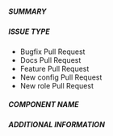 ##### SUMMARY

<!--- Please read first:

https://github.com/agnosticd/agnosticd-v2/blob/main/docs/contributing.adoc

-->

<!--- Describe the change below, including rationale and design decisions.
The approvers and mergers shouldn't have to interpret and guess by jumping right to the code. Context helps. -->

<!--- HINT: Include "Fixes #nnn" if you are fixing an existing issue -->

##### ISSUE TYPE
<!--- Pick one below and delete the rest -->
- Bugfix Pull Request
- Docs Pull Request
- Feature Pull Request
- New config Pull Request
- New role Pull Request

##### COMPONENT NAME
<!--- Write the short name of the config, roles, task or feature below -->

##### ADDITIONAL INFORMATION
<!--- Include additional information to help people understand the change here -->
<!--- A step-by-step reproduction of the problem is helpful if there is no related issue -->

<!--- Paste verbatim command output below, e.g. before and after your change -->
<!-- ansible --version -->
<!-- pip freeze -->
```paste below

```
